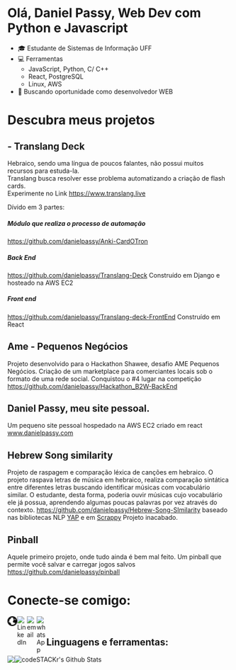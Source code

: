 # Olá, Daniel Passy, Web Dev com Python e Javascript


- 🎓 Estudante de Sistemas de Informação UFF
- 💻 Ferramentas
    - JavaScript, Python, C/ C++
    - React, PostgreSQL
    - Linux, AWS
- 🥅 Buscando oportunidade como desenvolvedor WEB

# Descubra meus projetos

## - Translang Deck
Hebraico, sendo uma língua de poucos falantes, não possui muitos recursos para estuda-la. <br>
Translang busca resolver esse problema automatizando a criação de flash cards.<br>
Experimente no Link https://www.translang.live

Dívido em 3 partes:
##### Módulo que realiza o processo de automação
https://github.com/danielpassy/Anki-CardOTron
##### Back End 
https://github.com/danielpassy/Translang-Deck
Construído em Django e hosteado na AWS EC2
##### Front end 
https://github.com/danielpassy/Translang-deck-FrontEnd
Construído em React


## Ame - Pequenos Negócios
Projeto desenvolvido para o Hackathon Shawee, desafio AME Pequenos Negócios.
Criação de um marketplace para comerciantes locais sob o formato de uma rede social.
Conquistou o #4 lugar na competição
https://github.com/danielpassy/Hackathon_B2W-BackEnd


## Daniel Passy, meu site pessoal.
Um pequeno site pessoal hospedado na AWS EC2 criado em react
www.danielpassy.com


## Hebrew Song similarity
Projeto de raspagem e comparação léxica de canções em hebraico.
O projeto raspava letras de música em hebraico, realiza comparação sintática entre diferentes letras buscando identificar músicas com vocabulário similar.
O estudante, desta forma, poderia ouvir músicas cujo vocabulário ele já possua, aprendendo algumas poucas palavras por vez através do contexto.
https://github.com/danielpassy/Hebrew-Song-SImilarity
baseado nas bibliotecas NLP [YAP](https://github.com/onlplab/yap) e em [Scrappy](https://github.com/scrapy/scrapy)
Projeto inacabado.

## Pinball
Aquele primeiro projeto, onde tudo ainda é bem mal feito.
Um pinball que permite você salvar e carregar jogos salvos
https://github.com/danielpassy/pinball


# Conecte-se comigo:

[<img align="left" alt="Website pessoal" width="22px" src="https://raw.githubusercontent.com/iconic/open-iconic/master/svg/globe.svg" />][website]
[<img align="left" alt="LinkedIn" width="22px" src="https://cdn.jsdelivr.net/npm/simple-icons@v3/icons/linkedin.svg" />][linkedin]
[<img align="left" alt="email" width="22px" src="https://cdn.jsdelivr.net/npm/simple-icons@3.13.0/icons/gmail.svg" />][email]
[<img align="left" alt="whatsApp" width="22px" src="https://cdn.jsdelivr.net/npm/simple-icons@3.13.0/icons/whatsapp.svg" />][whatsApp]




[website]: https://www.danielpassy.com/
[linkedin]: https://www.linkedin.com/in/daniel-mattos-passy-671b8a69/
[email]: mailto:daniel.passy@gmail.com
[whatsApp]: https://wa.me/5521997570933/

<br />

## Linguagens e ferramentas:
<img align="left" src="https://github-readme-stats.vercel.app/api/top-langs/?username=danielpassy&show_icons=true&layout=compact" />
<img align="left" alt="codeSTACKr's Github Stats" src="https://github-readme-stats.codestackr.vercel.app/api?username=danielpassy&show_icons=true&hide_border=true&count_private=true&theme=tokyonight&hide=issues,contribs" />
